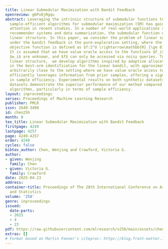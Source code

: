 ```yaml
---
title: Linear Submodular Maximization with Bandit Feedback
openreview: g6Pv8jRgqu
abstract: Leveraging the intrinsic structure of submodular functions to design more
  sample-efficient algorithms for submodular maximization (SM) has gained significant
  attention in recent studies. In a number of real-world applications such as diversified
  recommender systems and data summarization, the submodular function exhibits additional
  linear structure. In this paper, we consider the problem of linear submodular maximization
  under the bandit feedback in the pure-exploration setting, where the submodular
  objective function is defined as $f:2^U \rightarrow\mathbb{R}_{\ge 0}$, where $f=\sum_{i=1}^dw_iF_{i}$.
  It is assumed that we have value oracle access to the functions $F_i$, but the coefficients
  $w_i$ are unknown, and $f$ can only be accessed via noisy queries. To harness the
  linear structure,  we develop algorithms inspired by adaptive allocation algorithms
  in the best-arm identification for the linear bandit, with approximation guarantees
  arbitrarily close to the setting where we have value oracle access to $f$. Our approach
  efficiently leverages information from prior samples, offering a significant improvement
  in sample efficiency. Experimental results on both synthetic datasets and real-world
  datasets demonstrate the superior performance of our method compared to baseline
  algorithms, particularly in terms of sample efficiency.
layout: inproceedings
series: Proceedings of Machine Learning Research
publisher: PMLR
issn: 2640-3498
id: chen25h
month: 0
tex_title: Linear Submodular Maximization with Bandit Feedback
firstpage: 4249
lastpage: 4257
page: 4249-4257
order: 4249
cycles: false
bibtex_author: Chen, Wenjing and Crawford, Victoria G.
author:
- given: Wenjing
  family: Chen
- given: Victoria G.
  family: Crawford
date: 2025-04-23
address:
container-title: Proceedings of The 28th International Conference on Artificial Intelligence
  and Statistics
volume: '258'
genre: inproceedings
issued:
  date-parts:
  - 2025
  - 4
  - 23
pdf: https://raw.githubusercontent.com/mlresearch/v258/main/assets/chen25h/chen25h.pdf
extras: []
# Format based on Martin Fenner's citeproc: https://blog.front-matter.io/posts/citeproc-yaml-for-bibliographies/
---
```


